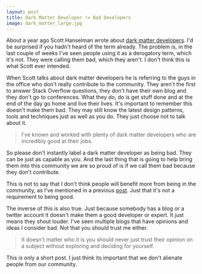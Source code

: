 ```yaml
---
layout: post
title: Dark Matter Developer != Bad Developers
image: dark_matter_large.jpg
---
```


About a year ago Scott Hanselman wrote about [dark matter developers](http://www.hanselman.com/blog/DarkMatterDevelopersTheUnseen99.aspx). I'd be surprised if you hadn't heard of the term already. The problem is, in the last couple of weeks I've seen people using it as a derogatory term, which it's not. They were calling them bad, which they aren't. I don't think this is what Scott ever intended.

When Scott talks about dark matter developers he is referring to the guys in the office who don't really contribute to the community. They aren't the first to answer Stack Overflow questions, they don't have their own blog and they don't go to conferences. What they do, do is get stuff done and at the end of the day go home and live their lives. It's important to remember this doesn't make them bad. They may still know the latest design patterns, tools and techniques just as well as you do. They just choose not to talk about it. 

> I've known and worked with plenty of dark matter developers who are incredibly good at their jobs.

So please don't instantly label a dark matter developer as being bad. They can be just as capable as you. And the last thing that is going to help bring them into this community we are so proud of is if we call them bad because they don't contribute.

This is not to say that I don't think people will benefit more from being in the community, as I've mentioned in a previous [post](http://mat-mcloughlin.net/2013/10/02/why-developers-should-go-to-conferences.html). Just that it's not a requirement to being good.

The inverse of this is also true. Just because somebody has a blog or a twitter account it doesn't make them a good developer or expert. It just means they shout louder. I've seen multiple blogs that have opinions and ideas I consider bad. Not that you should trust me either. 

> It doesn't matter who it is you should never just trust their opinion on a subject without exploring and deciding for yourself.

This is only a short post. I just think its important that we don't alienate people from our community.
 